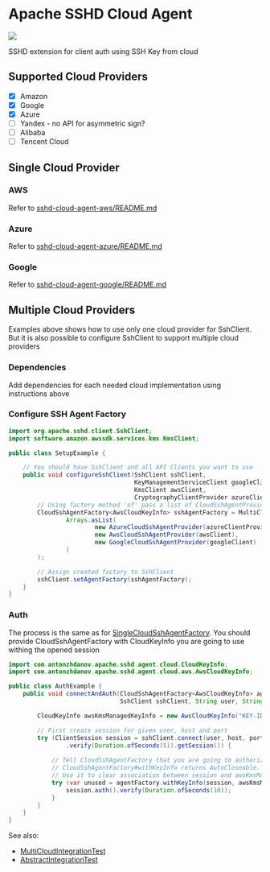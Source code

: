 # Apache SSHD Cloud Agent
[<img src="https://img.shields.io/maven-central/v/com.antonzhdanov/sshd-cloud-agent"/>](https://central.sonatype.com/artifact/com.antonzhdanov/sshd-cloud-agent-core/1.0.1/dependents)

SSHD extension for client auth using SSH Key from cloud

## Supported Cloud Providers

- [x] Amazon
- [x] Google
- [x] Azure
- [ ] Yandex - no API for asymmetric sign?
- [ ] Alibaba
- [ ] Tencent Cloud

## Single Cloud Provider
### AWS
Refer to [sshd-cloud-agent-aws/README.md](sshd-cloud-agent-aws%2FREADME.md)

### Azure
Refer to [sshd-cloud-agent-azure/README.md](sshd-cloud-agent-azure%2FREADME.md)

### Google
Refer to [sshd-cloud-agent-google/README.md](sshd-cloud-agent-google%2FREADME.md)

## Multiple Cloud Providers

Examples above shows how to use only one cloud provider for SshClient. But it is also possible to configure SshClient to support multiple cloud providers

### Dependencies

Add dependencies for each needed cloud implementation using instructions above

### Configure SSH Agent Factory

```java
import org.apache.sshd.client.SshClient;
import software.amazon.awssdk.services.kms.KmsClient;

public class SetupExample {

    // You should have SshClient and all API Clients you want to use
    public void configureSshClient(SshClient sshClient,
                                   KeyManagementServiceClient googleClient,
                                   KmsClient awsClient,
                                   CryptographyClientProvider azureClientProvider) {
        // Using factory method 'of' pass a list of CloudSshAgentProvider instances
        CloudSshAgentFactory<AwsCloudKeyInfo> sshAgentFactory = MultiCloudSshAgentFactory.of(
                Arrays.asList(
                        new AzureCloudSshAgentProvider(azureClientProvider),
                        new AwsCloudSshAgentProvider(awsClient),
                        new GoogleCloudSshAgentProvider(googleClient)
                )
        );

        // Assign created factory to SshClient
        sshClient.setAgentFactory(sshAgentFactory);
    }
}
```

### Auth

The process is the same as for [SingleCloudSshAgentFactory](sshd-cloud-agent-core%2Fsrc%2Fmain%2Fjava%2Fcom%2Fantonzhdanov%2Fapache%2Fsshd%2Fagent%2FSingleCloudSshAgentFactory.java). You should provide CloudSshAgentFactory with CloudKeyInfo you are going to use withing the opened session

```java
import com.antonzhdanov.apache.sshd.agent.cloud.CloudKeyInfo;
import com.antonzhdanov.apache.sshd.agent.cloud.aws.AwsCloudKeyInfo;

public class AuthExample {
    public void connectAndAuth(CloudSshAgentFactory<AwsCloudKeyInfo> agentFactory,
                               SshClient sshClient, String user, String host, int port) {

        CloudKeyInfo awsKmsManagedKeyInfo = new AwsCloudKeyInfo("KEY-ID");

        // First create session for given user, host and port
        try (ClientSession session = sshClient.connect(user, host, port)
                .verify(Duration.ofSeconds(5)).getSession()) {
            
            // Tell CloudSshAgentFactory that you are going to authorize with awsKmsManagedKeyInfo within session
            // CloudSshAgentFactory#withKeyInfo returns AutoCloseable.
            // Use it to clear association between session and awsKmsManagedKeyInfo
            try (var unused = agentFactory.withKeyInfo(session, awsKmsManagedKeyInfo)) {
                session.auth().verify(Duration.ofSeconds(10));
            }
        }
    }
}
```

See also:
* [MultiCloudIntegrationTest](sshd-cloud-agent-test%2Fsrc%2Ftest%2Fjava%2Fcom%2Fantonzhdanov%2Fapache%2Fsshd%2Fagent%2Fcloud%2FMultiCloudIntegrationTest.java)
* [AbstractIntegrationTest](..%2Fsshd-cloud-agent-test%2Fsrc%2Ftest%2Fjava%2Fcom%2Fantonzhdanov%2Fapache%2Fsshd%2Fagent%2Fcloud%2FAbstractIntegrationTest.java)
